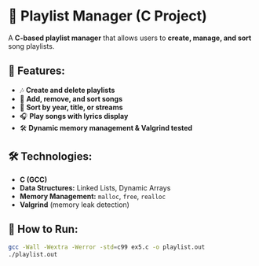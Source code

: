 # 🎵 Playlist Manager (C Project)

A **C-based playlist manager** that allows users to **create, manage, and sort** song playlists.

## 📌 Features:
- 🎶 **Create and delete playlists**
- 🎤 **Add, remove, and sort songs**
- 🔀 **Sort by year, title, or streams**
- 🎧 **Play songs with lyrics display**
- 🛠 **Dynamic memory management & Valgrind tested**

## 🛠 Technologies:
- **C (GCC)**
- **Data Structures:** Linked Lists, Dynamic Arrays
- **Memory Management:** `malloc`, `free`, `realloc`
- **Valgrind** (memory leak detection)

## 🚀 How to Run:
```bash
gcc -Wall -Wextra -Werror -std=c99 ex5.c -o playlist.out
./playlist.out
